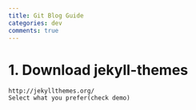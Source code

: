 ```yaml
---
title: Git Blog Guide
categories: dev
comments: true
---
```


# 1. Download jekyll-themes
```
http://jekyllthemes.org/
Select what you prefer(check demo)
```